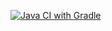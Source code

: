 [![Java CI with Gradle](https://github.com/Suvolya/webInterfaces/actions/workflows/gradle.yml/badge.svg)](https://github.com/Suvolya/webInterfaces/actions/workflows/gradle.yml)
